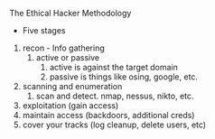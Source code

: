 The Ethical Hacker Methodology
* Five stages
1. recon - Info gathering
	1. active or passive 
		1. active is against the target domain
		2. passive is things like osing, google, etc.
2. scanning and enumeration
	1. scan and detect. nmap, nessus, nikto, etc.
3. exploitation (gain access)
4. maintain access (backdoors, additional creds)
5. cover your tracks (log cleanup, delete users, etc)